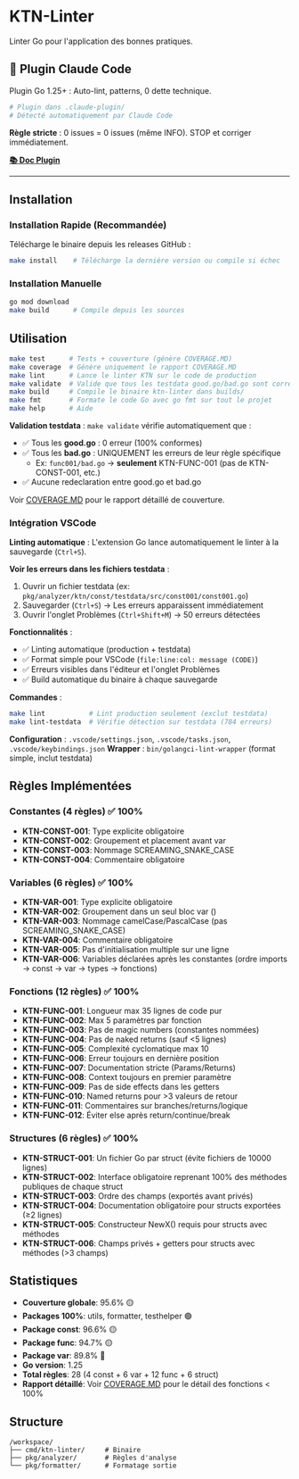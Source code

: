 # KTN-Linter

Linter Go pour l'application des bonnes pratiques.

## 🚀 Plugin Claude Code

Plugin Go 1.25+ : Auto-lint, patterns, 0 dette technique.

```bash
# Plugin dans .claude-plugin/
# Détecté automatiquement par Claude Code
```

**Règle stricte** : 0 issues = 0 issues (même INFO). STOP et corriger immédiatement.

**[📚 Doc Plugin](.claude-plugin/README.md)**

---

## Installation

### Installation Rapide (Recommandée)

Télécharge le binaire depuis les releases GitHub :

```bash
make install    # Télécharge la dernière version ou compile si échec
```

### Installation Manuelle

```bash
go mod download
make build      # Compile depuis les sources
```

## Utilisation

```bash
make test      # Tests + couverture (génère COVERAGE.MD)
make coverage  # Génère uniquement le rapport COVERAGE.MD
make lint      # Lance le linter KTN sur le code de production
make validate  # Valide que tous les testdata good.go/bad.go sont corrects
make build     # Compile le binaire ktn-linter dans builds/
make fmt       # Formate le code Go avec go fmt sur tout le projet
make help      # Aide
```

**Validation testdata** : `make validate` vérifie automatiquement que :
- ✅ Tous les **good.go** : 0 erreur (100% conformes)
- ✅ Tous les **bad.go** : UNIQUEMENT les erreurs de leur règle spécifique
  - Ex: `func001/bad.go` → **seulement** KTN-FUNC-001 (pas de KTN-CONST-001, etc.)
- ✅ Aucune redeclaration entre good.go et bad.go

Voir [COVERAGE.MD](COVERAGE.MD) pour le rapport détaillé de couverture.

### Intégration VSCode

**Linting automatique** : L'extension Go lance automatiquement le linter à la sauvegarde (`Ctrl+S`).

**Voir les erreurs dans les fichiers testdata** :
1. Ouvrir un fichier testdata (ex: `pkg/analyzer/ktn/const/testdata/src/const001/const001.go`)
2. Sauvegarder (`Ctrl+S`) → Les erreurs apparaissent immédiatement
3. Ouvrir l'onglet Problèmes (`Ctrl+Shift+M`) → 50 erreurs détectées

**Fonctionnalités** :
- ✅ Linting automatique (production + testdata)
- ✅ Format simple pour VSCode (`file:line:col: message (CODE)`)
- ✅ Erreurs visibles dans l'éditeur et l'onglet Problèmes
- ✅ Build automatique du binaire à chaque sauvegarde

**Commandes** :
```bash
make lint           # Lint production seulement (exclut testdata)
make lint-testdata  # Vérifie détection sur testdata (784 erreurs)
```

**Configuration** : `.vscode/settings.json`, `.vscode/tasks.json`, `.vscode/keybindings.json`
**Wrapper** : `bin/golangci-lint-wrapper` (format simple, inclut testdata)

## Règles Implémentées

### Constantes (4 règles) ✅ 100%

- **KTN-CONST-001**: Type explicite obligatoire
- **KTN-CONST-002**: Groupement et placement avant var
- **KTN-CONST-003**: Nommage SCREAMING_SNAKE_CASE
- **KTN-CONST-004**: Commentaire obligatoire

### Variables (6 règles) ✅ 100%

- **KTN-VAR-001**: Type explicite obligatoire
- **KTN-VAR-002**: Groupement dans un seul bloc var ()
- **KTN-VAR-003**: Nommage camelCase/PascalCase (pas SCREAMING_SNAKE_CASE)
- **KTN-VAR-004**: Commentaire obligatoire
- **KTN-VAR-005**: Pas d'initialisation multiple sur une ligne
- **KTN-VAR-006**: Variables déclarées après les constantes (ordre imports → const → var → types → fonctions)

### Fonctions (12 règles) ✅ 100%

- **KTN-FUNC-001**: Longueur max 35 lignes de code pur
- **KTN-FUNC-002**: Max 5 paramètres par fonction
- **KTN-FUNC-003**: Pas de magic numbers (constantes nommées)
- **KTN-FUNC-004**: Pas de naked returns (sauf <5 lignes)
- **KTN-FUNC-005**: Complexité cyclomatique max 10
- **KTN-FUNC-006**: Erreur toujours en dernière position
- **KTN-FUNC-007**: Documentation stricte (Params/Returns)
- **KTN-FUNC-008**: Context toujours en premier paramètre
- **KTN-FUNC-009**: Pas de side effects dans les getters
- **KTN-FUNC-010**: Named returns pour >3 valeurs de retour
- **KTN-FUNC-011**: Commentaires sur branches/returns/logique
- **KTN-FUNC-012**: Éviter else après return/continue/break

### Structures (6 règles) ✅ 100%

- **KTN-STRUCT-001**: Un fichier Go par struct (évite fichiers de 10000 lignes)
- **KTN-STRUCT-002**: Interface obligatoire reprenant 100% des méthodes publiques de chaque struct
- **KTN-STRUCT-003**: Ordre des champs (exportés avant privés)
- **KTN-STRUCT-004**: Documentation obligatoire pour structs exportées (≥2 lignes)
- **KTN-STRUCT-005**: Constructeur NewX() requis pour structs avec méthodes
- **KTN-STRUCT-006**: Champs privés + getters pour structs avec méthodes (>3 champs)

## Statistiques

- **Couverture globale**: 95.6% 🟡
- **Packages 100%**: utils, formatter, testhelper 🟢
- **Package const**: 96.6% 🟡
- **Package func**: 94.7% 🟡
- **Package var**: 89.8% 🔴
- **Go version**: 1.25
- **Total règles**: 28 (4 const + 6 var + 12 func + 6 struct)
- **Rapport détaillé**: Voir [COVERAGE.MD](COVERAGE.MD) pour le détail des fonctions < 100%

## Structure

```
/workspace/
├── cmd/ktn-linter/     # Binaire
├── pkg/analyzer/       # Règles d'analyse
└── pkg/formatter/      # Formatage sortie
```

